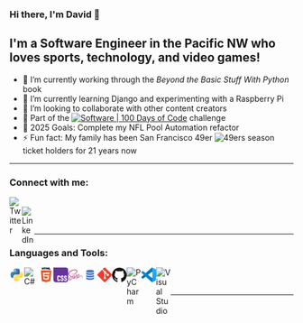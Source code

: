 ### Hi there, I'm David 👋

## I'm a Software Engineer in the Pacific NW who loves sports, technology, and video games!
- 🔭 I’m currently working through the *Beyond the Basic Stuff With Python* book  
- 🌱 I’m currently learning Django and experimenting with a Raspberry Pi  
- 👯 I’m looking to collaborate with other content creators  
- 💯 Part of the [![Software | 100 Days of Code](https://www.software.com/badges/100-days-of-code)](https://www.software.com/100-days-of-code) challenge  
- 🥅 2025 Goals: Complete my NFL Pool Automation refactor 
- ⚡ Fun fact: My family has been San Francisco 49er <img alt="49ers" width="26px" src="https://emojis.slackmojis.com/emojis/images/1472153431/1083/49ers.jpg?1472153431" unselectable="on" /> season ticket holders for 21 years now  

---

### Connect with me:

[<img align="left" alt="Twitter" width="22px" src="https://cdn.jsdelivr.net/npm/simple-icons@v3/icons/twitter.svg" />][twitter]  
[<img align="left" alt="LinkedIn" width="22px" src="https://cdn.jsdelivr.net/npm/simple-icons@v3/icons/linkedin.svg" />][linkedin]  
<br />

---

### Languages and Tools:

<img align="left" alt="Python" width="26px" src="https://raw.githubusercontent.com/github/explore/80688e429a7d4ef2fca1e82350fe8e3517d3494d/topics/python/python.png" />  
<img align="left" alt="C#" width="26px" src="https://img.icons8.com/color/48/000000/c-sharp-logo.png" />  
<img align="left" alt="HTML5" width="26px" src="https://raw.githubusercontent.com/github/explore/80688e429a7d4ef2fca1e82350fe8e3517d3494d/topics/html/html.png" />  
<img align="left" alt="CSS3" width="26px" src="https://raw.githubusercontent.com/github/explore/80688e429a7d4ef2fca1e82350fe8e3517d3494d/topics/css/css.png" />  
<img align="left" alt="Sass" width="26px" src="https://raw.githubusercontent.com/github/explore/80688e429a7d4ef2fca1e82350fe8e3517d3494d/topics/sass/sass.png" />  
<img align="left" alt="SQL" width="26px" src="https://raw.githubusercontent.com/github/explore/80688e429a7d4ef2fca1e82350fe8e3517d3494d/topics/sql/sql.png" />  
<img align="left" alt="Git" width="26px" src="https://raw.githubusercontent.com/github/explore/80688e429a7d4ef2fca1e82350fe8e3517d3494d/topics/git/git.png" />  
<img align="left" alt="GitHub" width="26px" src="https://raw.githubusercontent.com/github/explore/78df643247d429f6cc873026c0622819ad797942/topics/github/github.png" />  
<img align="left" alt="PyCharm" width="26px" src="https://img.icons8.com/color/48/000000/pycharm.png" />  
<img align="left" alt="Visual Studio Code" width="26px" src="https://raw.githubusercontent.com/github/explore/80688e429a7d4ef2fca1e82350fe8e3517d3494d/topics/visual-studio-code/visual-studio-code.png" />  
<img align="left" alt="Visual Studio" width="26px" src="https://img.icons8.com/color/48/000000/visual-studio.png" />  

<br />  
<br />

---

[website]: https://mevorahde.github.io/FCC-Portfolio/  
[twitter]: https://twitter.com/Mevorah_DE  
[linkedin]: https://www.linkedin.com/in/david-mevorah-itil-833a9242/
